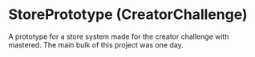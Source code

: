 # StorePrototype (CreatorChallenge)
 A prototype for a store system made for the creator challenge with mastered. The main bulk of this project was one day.
